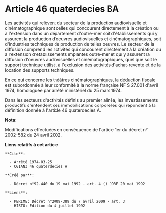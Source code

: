 # Article 46 quaterdecies BA

Les activités qui relèvent du secteur de la production audiovisuelle et cinématographique sont celles qui concourent
directement à la création ou à l'extension dans un département d'outre-mer soit d'établissements qui y assurent la production
d'oeuvres audiovisuelles et cinématographiques, soit d'industries techniques de production de telles oeuvres. Le secteur de
la diffusion comprend les activités qui concourent directement à la création ou à l'extension d'établissements implantés
outre-mer et qui y assurent la diffusion d'oeuvres audiovisuelles et cinématographiques, quel que soit le support technique
utilisé, à l'exclusion des activités d'achat-revente et de la location des supports techniques.

En ce qui concerne les théâtres cinématographiques, la déduction fiscale est subordonnée à leur conformité à la norme
française NF S 27.001 d'avril 1974, homologuée par arrêté ministériel du 25 mars 1974.

Dans les secteurs d'activités définis au premier alinéa, les investissements productifs s'entendent des immobilisations
corporelles qui répondent à la définition donnée à l'article 46 quaterdecies A.

**Nota:**

Modifications effectuées en conséquence de l'article 1er du décret n° 2002-582 du 24 avril 2002.

**Liens relatifs à cet article**

	**Cite**:

	  - Arrêté 1974-03-25
	  - CGIAN3 46 quaterdecies A

	**Créé par**:

	  - Décret n°92-440 du 19 mai 1992 - art. 4 () JORF 20 mai 1992

	**Liens**:

	  - PERIME: Décret n°2009-389 du 7 avril 2009 - art. 3
	  - HISTO: Edition du 4 juillet 1992
